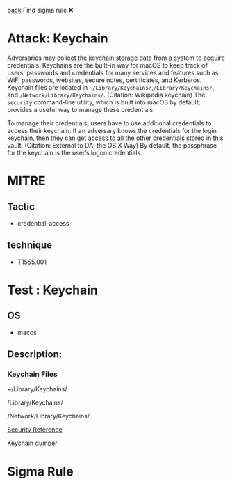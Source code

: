 
[back](../index.md)
Find sigma rule :x: 

# Attack: Keychain 

Adversaries may collect the keychain storage data from a system to acquire credentials. Keychains are the built-in way for macOS to keep track of users' passwords and credentials for many services and features such as WiFi passwords, websites, secure notes, certificates, and Kerberos. Keychain files are located in <code>~/Library/Keychains/</code>,<code>/Library/Keychains/</code>, and <code>/Network/Library/Keychains/</code>. (Citation: Wikipedia keychain) The <code>security</code> command-line utility, which is built into macOS by default, provides a useful way to manage these credentials.

To manage their credentials, users have to use additional credentials to access their keychain. If an adversary knows the credentials for the login keychain, then they can get access to all the other credentials stored in this vault. (Citation: External to DA, the OS X Way) By default, the passphrase for the keychain is the user’s logon credentials.

# MITRE
## Tactic
  - credential-access


## technique
  - T1555.001


# Test : Keychain
## OS
  - macos


## Description:
### Keychain Files

  ~/Library/Keychains/

  /Library/Keychains/

  /Network/Library/Keychains/

  [Security Reference](https://developer.apple.com/legacy/library/documentation/Darwin/Reference/ManPages/man1/security.1.html)

  [Keychain dumper](https://github.com/juuso/keychaindump)


# Sigma Rule

